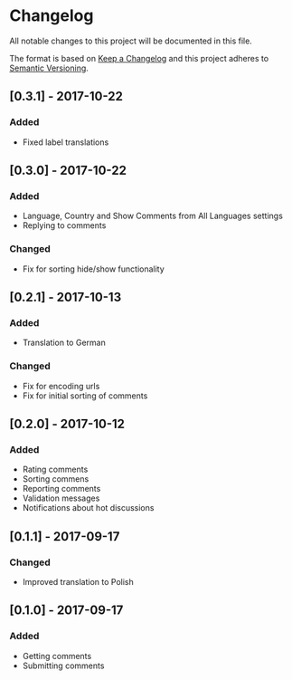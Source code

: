 # Changelog
All notable changes to this project will be documented in this file.

The format is based on [Keep a Changelog](http://keepachangelog.com/en/1.0.0/)
and this project adheres to [Semantic Versioning](http://semver.org/spec/v2.0.0.html).

## [0.3.1] - 2017-10-22
### Added
- Fixed label translations

## [0.3.0] - 2017-10-22
### Added
- Language, Country and Show Comments from All Languages settings
- Replying to comments

### Changed
- Fix for sorting hide/show functionality

## [0.2.1] - 2017-10-13
### Added
- Translation to German

### Changed
- Fix for encoding urls
- Fix for initial sorting of comments

## [0.2.0] - 2017-10-12
### Added
- Rating comments
- Sorting commens
- Reporting comments
- Validation messages
- Notifications about hot discussions

## [0.1.1] - 2017-09-17
### Changed
- Improved translation to Polish

## [0.1.0] - 2017-09-17
### Added
- Getting comments
- Submitting comments


